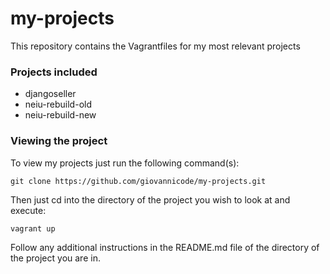 # my-projects
This repository contains the Vagrantfiles for my most relevant projects

### Projects included

* djangoseller
* neiu-rebuild-old
* neiu-rebuild-new

### Viewing the project

To view my projects just run the following command(s):

```
git clone https://github.com/giovannicode/my-projects.git
```

Then just cd into the directory of the project you wish to look at and execute: 
```
vagrant up
```

Follow any additional instructions in the README.md file of the directory of the project you are in.
